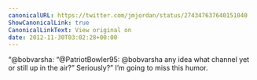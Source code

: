 ```yaml
---
canonicalURL: https://twitter.com/jmjordan/status/274347637640151040
ShowCanonicalLink: true
CanonicalLinkText: View original on
date: 2012-11-30T03:02:28+00:00
---
```

“@bobvarsha: “@PatriotBowler95: @bobvarsha any idea what channel yet or still up in the air?” Seriously?” I’m going to miss this humor.